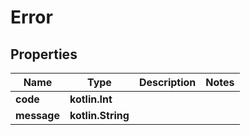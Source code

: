 
# Error

## Properties
| Name | Type | Description | Notes |
| ------------ | ------------- | ------------- | ------------- |
| **code** | **kotlin.Int** |  |  |
| **message** | **kotlin.String** |  |  |



